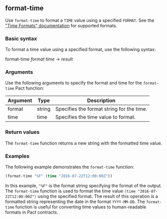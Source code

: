 ## format-time
Use `format-time` to format a `TIME` value using a specified `FORMAT`. See the ["Time Formats" documentation](pact-reference.html#time-formats) for supported formats.

### Basic syntax

To format a time value using a specified format, use the following syntax:

format-time *format* *time* -> *result*

### Arguments

Use the following arguments to specify the format and time for the `format-time` Pact function:

| Argument  | Type   | Description                                      |
|-----------|--------|--------------------------------------------------|
| format    | string | Specifies the format string for the time.        |
| time      | time   | Specifies the time value to format.              |

### Return values

The `format-time` function returns a new string with the formatted time value.

### Examples

The following example demonstrates the `format-time` function:

```lisp
(format-time "%F" (time "2016-07-22T12:00:00Z"))
```

In this example, `"%F"` is the format string specifying the format of the output. The `format-time` function is used to format the time value `(time "2016-07-22T12:00:00Z")` using the specified format. The result of this operation is a formatted string representing the date in the format `YYYY-MM-DD`. The `format-time` function is useful for converting time values to human-readable formats in Pact contracts.
